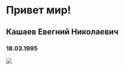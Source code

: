 # **Привет мир!**

## Кашаев Евегний Николаевич
### 18.03.1995
![](https://avt-12.foto.mail.ru/mail/kentara-6/_avatar180?1295604367&mrim=1)
